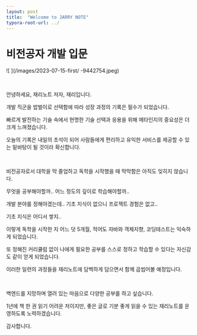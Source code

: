 ```yaml
---
layout: post
title:  "Welcome to JARRY NOTE"
typora-root-url: ../
---
```


# 비전공자 개발 입문

![ ](/images/2023-07-15-first/ -9442754.jpeg)

<br>

안녕하세요, 재리노트 저자, 재리입니다.

개발 직군을 밥벌이로 선택함에 따라 성장 과정의 기록은 필수가 되었습니다.

빠르게 발전하는 기술 속에서 현명한 기술 선택과 응용을 위해 메타인지의 중요성은 더 크게 느껴졌습니다.

오늘의 기록은 내일의 초석이 되어 사람들에게 편리하고 유익한 서비스를 제공할 수 있는 밑바탕이 될 것이라 확신합니다.

<br>

비전공자로서 대학을 막 졸업하고 독학을 시작했을 때 막막함은 아직도 잊히지 않습니다.

무엇을 공부해야할까.. 어느 정도의 깊이로 학습해야할까..

개발 분야를 정해야겠는데.. 기초 지식이 없으니 프로젝트 경험은 없고..

기초 지식은 어디서 쌓지..

이렇게 독학을 시작한 지 어느 덧 5개월, 적어도 자바와 객체지향, 코딩테스트는 익숙하게 되었습니다.

또 정해진 커리큘럼 없이 나에게 필요한 공부를 스스로 정하고 학습할 수 있다는 자신감도 같이 얻게 되었습니다.

이러한 일련의 과정들을 재리노트에 담백하게 담으면서 함께 곱씹어볼 예정입니다.

<br>

백엔드를 지망하며 열려 있는 마음으로 다양한 공부를 하고 싶습니다.

1년에 책 한 권 읽기 어려운 저이지만, 좋은 글로 기분 좋게 읽을 수 있는 재리노트를 운영하도록 노력하겠습니다.

감사합니다.



